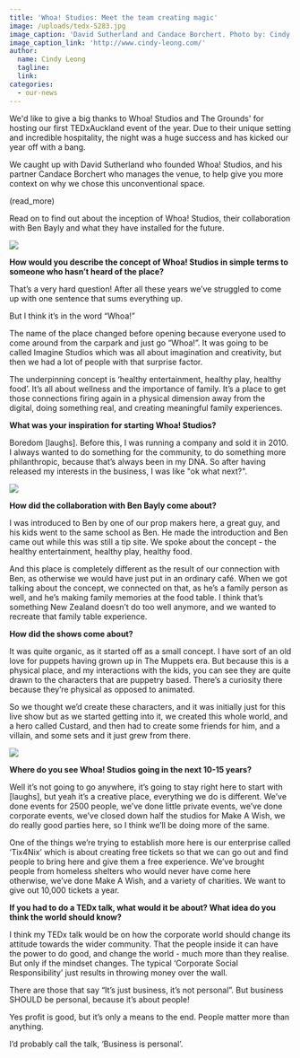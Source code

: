```yaml
---
title: 'Whoa! Studios: Meet the team creating magic'
image: /uploads/tedx-5283.jpg
image_caption: 'David Sutherland and Candace Borchert. Photo by: Cindy Leong'
image_caption_link: 'http://www.cindy-leong.com/'
author:
  name: Cindy Leong
  tagline:
  link:
categories:
  - our-news
---
```


We'd like to give a big thanks to Whoa\! Studios and The Grounds' for hosting our first TEDxAuckland event of the year. Due to their unique setting and incredible hospitality, the night was a huge success and has kicked our year off with a bang.

We caught up with David Sutherland who founded Whoa\! Studios, and his partner Candace Borchert who manages the venue, to help give you more context on why we chose this unconventional space.&nbsp;

(read\_more)

Read on to find out about the inception of Whoa\! Studios, their collaboration with Ben Bayly and what they have installed for the future.

![](/uploads/tedx-5264.jpg)

**How would you describe the concept of Whoa\! Studios in simple terms to someone who hasn’t heard of the place?**

That’s a very hard question\! After all these years we’ve struggled to come up with one sentence that sums everything up.&nbsp;

But I think it’s in the word “Whoa\!”

The name of the place changed before opening because everyone used to come around from the carpark and just go “Whoa\!”. It was going to be called Imagine Studios which was all about imagination and creativity, but then we had a lot of people with that surprise factor.&nbsp;

The underpinning concept is ‘healthy entertainment, healthy play, healthy food’. It’s all about wellness and the importance of family. It’s a place to get those connections firing again in a physical dimension away from the digital, doing something real, and creating meaningful family experiences.

**What was your inspiration for starting Whoa\! Studios?**

Boredom \[laughs\]. Before this, I was running a company and sold it in 2010. I always wanted to do something for the community, to do something more philanthropic, because that’s always been in my DNA. So after having released my interests in the business, I was like "ok what next?".

![](/uploads/tedx-5315.jpg)

**How did the collaboration with Ben Bayly come about?&nbsp;**

I was introduced to Ben by one of our prop makers here, a great guy, and his kids went to the same school as Ben. He made the introduction and Ben came out while this was still a tip site. We spoke about the concept - the healthy entertainment, healthy play, healthy food.&nbsp;

And this place is completely different as the result of our connection with Ben, as otherwise we would have just put in an ordinary caf&eacute;. When we got talking about the concept, we connected on that, as he’s a family person as well, and he’s making family memories at the food table. I think that’s something New Zealand doesn’t do too well anymore, and we wanted to recreate that family table experience.&nbsp;

**How did the shows come about?&nbsp;**

It was quite organic, as it started off as a small concept. I have sort of an old love for puppets having grown up in The Muppets era. But because this is a physical place, and my interactions with the kids, you can see they are quite drawn to the characters that are puppetry based. There’s a curiosity there because they’re physical as opposed to animated.&nbsp;

So we thought we’d create these characters, and it was initially just for this live show but as we started getting into it, we created this whole world, and a hero called Custard, and then had to create some friends for him, and a villain, and some sets and it just grew from there.&nbsp;

![](/uploads/tedx-5296.jpg)

**Where do you see Whoa\! Studios going in the next 10-15 years?&nbsp;**

Well it’s not going to go anywhere, it’s going to stay right here to start with \[laughs\], but yeah it’s a creative place, everything we do is different. We’ve done events for 2500 people, we’ve done little private events, we’ve done corporate events, we’ve closed down half the studios for Make A Wish, we do really good parties here, so I think we’ll be doing more of the same.&nbsp;

One of the things we’re trying to establish more here is our enterprise called ‘Tix4Nix’ which is about creating free tickets so that we can go out and find people to bring here and give them a free experience. We’ve brought people from homeless shelters who would never have come here otherwise, we’ve done Make A Wish, and a variety of charities. We want to give out 10,000 tickets a year.

**If you had to do a TEDx talk, what would it be about? What idea do you think the world should know?**

I think my TEDx talk would be on how the corporate world should change its attitude towards the wider community. That the people inside it can have the power to do good, and change the world - much more than they realise. But only if the mindset changes. The typical ‘Corporate Social Responsibility’ just results in throwing money over the wall.

There are those that say “It’s just business, it’s not personal”. But business SHOULD be personal, because it’s about people\!&nbsp;

Yes profit is good, but it’s only a means to the end. People matter more than anything.

I’d probably call the talk, ‘Business is personal’.